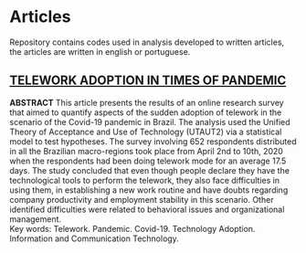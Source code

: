 # Articles

Repository contains codes used in analysis developed to written articles, the articles are written in english or portuguese.

## [TELEWORK ADOPTION IN TIMES OF PANDEMIC](https://github.com/fernandofsilva/Articles/blob/main/notebooks/telework_adoption_in_time_of_pandemic.ipynb)

**ABSTRACT**
This article presents the results of an online research survey that aimed to quantify aspects of the sudden adoption of telework in the scenario of the Covid-19 pandemic in Brazil. The analysis used the Unified Theory of Acceptance and Use of Technology (UTAUT2) via a statistical model to test hypotheses. The survey involving 652 respondents distributed in all the Brazilian macro-regions took place from April 2nd to 10th, 2020 when the respondents had been doing telework mode for an average 17.5 days. The study concluded that even though people declare they have the technological tools to perform the telework, they also face difficulties in using them, in establishing a new work routine and have doubts regarding company productivity and employment stability in this scenario. Other identified difficulties were related to behavioral issues and organizational management.  
Key words: Telework. Pandemic. Covid-19. Technology Adoption. Information and Communication Technology.
